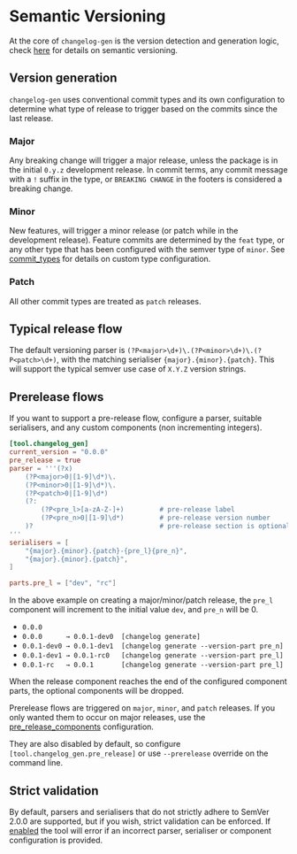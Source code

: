 # Semantic Versioning

At the core of `changelog-gen` is the version detection and generation logic,
check [here](https://semver.org) for details on semantic versioning.

## Version generation

`changelog-gen` uses conventional commit types and its own configuration to
determine what type of release to trigger based on the commits since the last release.

### Major

Any breaking change will trigger a major release, unless the package is in the
initial `0.y.z` development release. In commit terms, any commit message with a
`!` suffix in the type, or `BREAKING CHANGE` in the footers is considered a
breaking change.

### Minor

New features, will trigger a minor release (or patch while in the development
release). Feature commits are determined by the `feat` type, or any other type
that has been configured with the semver type of `minor`. See
[commit_types](https://nrwldev.github.io/changelog-gen/configuration/#commit_types)
for details on custom type configuration.

### Patch

All other commit types are treated as `patch` releases.

## Typical release flow

The default versioning parser is
`(?P<major>\d+)\.(?P<minor>\d+)\.(?P<patch>\d+)`, with the matching serialiser
`{major}.{minor}.{patch}`. This will support the typical semver use case of
`X.Y.Z` version strings.

## Prerelease flows

If you want to support a pre-release flow, configure a parser, suitable
serialisers, and any custom components (non incrementing integers).

```toml
[tool.changelog_gen]
current_version = "0.0.0"
pre_release = true
parser = '''(?x)
    (?P<major>0|[1-9]\d*)\.
    (?P<minor>0|[1-9]\d*)\.
    (?P<patch>0|[1-9]\d*)
    (?:
        (?P<pre_l>[a-zA-Z-]+)         # pre-release label
        (?P<pre_n>0|[1-9]\d*)         # pre-release version number
    )?                                # pre-release section is optional
'''
serialisers = [
    "{major}.{minor}.{patch}-{pre_l}{pre_n}",
    "{major}.{minor}.{patch}",
]

parts.pre_l = ["dev", "rc"]
```

In the above example on creating a major/minor/patch release, the `pre_l`
component will increment to the initial value `dev`, and `pre_n` will be 0.

* `0.0.0`
* `0.0.0      → 0.0.1-dev0  [changelog generate]`
* `0.0.1-dev0 → 0.0.1-dev1  [changelog generate --version-part pre_n]`
* `0.0.1-dev1 → 0.0.1-rc0   [changelog generate --version-part pre_l]`
* `0.0.1-rc   → 0.0.1       [changelog generate --version-part pre_l]`

When the release component reaches the end of the configured component parts,
the optional components will be dropped.

Prerelease flows are triggered on `major`, `minor`, and `patch`
releases. If you only wanted them to occur on major releases, use the
[pre_release_components](https://nrwldev.github.io/changelog-gen/configuration/#pre_release_components)
configuration.

They are also disabled by default, so configure
`[tool.changelog_gen.pre_release]` or use `--prerelease` override on the
command line.

## Strict validation

By default, parsers and serialisers that do not strictly adhere to SemVer 2.0.0 are
supported, but if you wish, strict validation can be enforced. If
[enabled](https://nrwldev.github.io/changelog-gen/configuration/#strict)
the tool will error if an incorrect parser, serialiser or component
configuration is provided.
